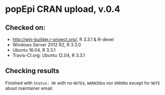 
# popEpi CRAN upload, v.0.4

## Checked on: 
* http://win-builder.r-project.org/, R 3.3.1 & R-devel
* Windows Server 2012 R2, R 3.3.0
* Ubuntu 16.04, R 3.3.1
* Travis-CI.org: Ubuntu 12.04, R 3.3.1

## Checking results

Finished with `Status: OK` with no `NOTE`s, `WARNING`s nor `ERROR`s except for `NOTE` about maintainer email.
